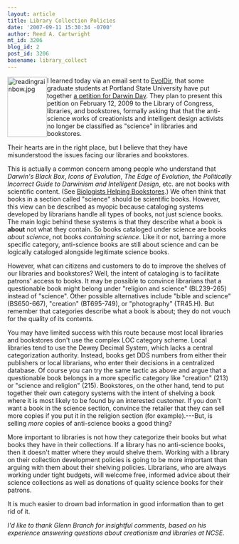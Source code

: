 ```yaml
---
layout: article
title: Library Collection Policies
date: '2007-09-11 15:30:34 -0700'
author: Reed A. Cartwright
mt_id: 3206
blog_id: 2
post_id: 3206
basename: library_collect
---
```

<img src="http://www.pandasthumb.org/archives/images/readingrainbow.jpg" alt="readingrainbow.jpg" width="89" height="135" style="float:left;" /> I learned today via an email sent to [EvolDir](http://evol.mcmaster.ca/brian/evoldir.html), that some graduate students at Portland State University have put together [a petition for Darwin Day](http://www.sciencea2z.com/z_etomite/).  They plan to present this petition on February 12, 2009 to the Library of Congress, libraries, and bookstores, formally asking that that the anti-science works of creationists and intelligent design activists no longer be classified as "science" in libraries and bookstores.

Their hearts are in the right place, but I believe that they have misunderstood the issues facing our libraries and bookstores.

This is actually a common concern among people who understand that _Darwin's Black Box_, _Icons of Evolution_, _The Edge of Evolution_, _the Politically Incorrect Guide to Darwinism and Intelligent Design_, etc. are not books with scientific content.  (See [Biologists Helping Bookstores](http://biologistshelpingbookstores.blogspot.com/).)  We often think that books in a section called "science" should be scientific books.  However, this view can be described as myopic because cataloging systems developed by librarians handle all types of books, not just science books.  The main logic behind these systems is that they describe what a book is **about** not what they contain.  So books cataloged under science are books _about science_, not books _containing science_.  Like it or not, barring a more specific category, anti-science books are still about science and can be logically cataloged alongside legitimate science books.

However, what can citizens and customers to do to improve the shelves of our libraries and bookstores?  Well, the intent of cataloging is to facilitate patrons' access to books. It may be possible to convince librarians that a questionable book might belong under "religion and science" (BL239-265) instead of "science".  Other possible alternatives include "bible and science" (BS650-667), "creation" (BT695-749), or "photography" (TR45.H).  But remember that categories describe what a book is about; they do not vouch for the quality of its contents.

You may have limited success with this route because most local libraries and bookstores don't use the complex LOC category scheme.  Local libraries tend to use the Dewey Decimal System, which lacks a central categorization authority.  Instead, books get DDS numbers from either their publishers or local librarians, who enter their decisions in a centralized database.  Of course you can try the same tactic as above and argue that a questionable book belongs in a more specific category like "creation" (213) or "science and religion" (215).  Bookstores, on the other hand, tend to put together their own category systems with the intent of shelving a book where it is most likely to be found by an interested customer.  If you don't want a book in the science section, convince the retailer that they can sell more copies if you put it in the religion section (for example).---But, is selling _more_ copies of anti-science books a good thing?

More important to libraries is not how they categorize their books but what books they have in their collections.  If a library has no anti-science books, then it doesn't matter where they would shelve them.  Working with a library on their collection development policies is going to be more important than arguing with them about their shelving policies.  Librarians, who are always working under tight budgets, will welcome free, informed advice about their science collections as well as donations of quality science books for their patrons.

It is much easier to drown bad information in good information than to get rid of it.

_I'd like to thank Glenn Branch for insightful comments, based on his experience answering questions about creationism and libraries at NCSE._
